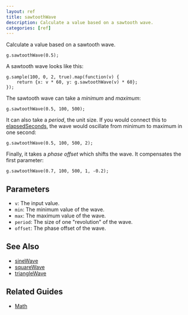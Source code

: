 ```yaml
---
layout: ref
title: sawtoothWave
description: Calculate a value based on a sawtooth wave.
categories: [ref]
---
```

Calculate a value based on a sawtooth wave.

    g.sawtoothWave(0.5);

A sawtooth wave looks like this:

    g.sample(100, 0, 2, true).map(function(v) {
        return {x: v * 60, y: g.sawtoothWave(v) * 60};
    });

The sawtooth wave can take a *minimum* and *maximum*:

    g.sawtoothWave(0.5, 100, 500);

It can also take a *period*, the unit size. If you would connect this to [elapsedSeconds](/ref/elapsedSeconds.html), the wave would oscillate from minimum to maximum in one second:

    g.sawtoothWave(0.5, 100, 500, 2);

Finally, it takes a *phase offset* which shifts the wave. It compensates the first parameter:

    g.sawtoothWave(0.7, 100, 500, 1, -0.2);

## Parameters
- `v`: The input value.
- `min`: The minimum value of the wave.
- `max`: The maximum value of the wave.
- `period`: The size of one "revolution" of the wave.
- `offset`: The phase offset of the wave.

## See Also
- [sineWave](/ref/sineWave.html)
- [squareWave](/ref/squareWave.html)
- [triangleWave](/ref/triangleWave.html)

## Related Guides
- [Math](/guide/math.html)
